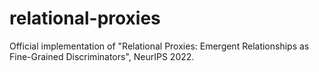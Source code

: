 # relational-proxies
Official implementation of "Relational Proxies: Emergent Relationships as Fine-Grained Discriminators", NeurIPS 2022.
